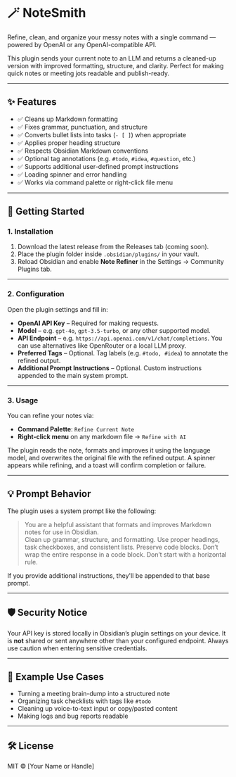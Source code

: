 # 🪄 NoteSmith

Refine, clean, and organize your messy notes with a single command — powered by OpenAI or any OpenAI-compatible API.

This plugin sends your current note to an LLM and returns a cleaned-up version with improved formatting, structure, and clarity. Perfect for making quick notes or meeting jots readable and publish-ready.

---

## ✨ Features

- ✅ Cleans up Markdown formatting
- ✅ Fixes grammar, punctuation, and structure
- ✅ Converts bullet lists into tasks (`- [ ]`) when appropriate
- ✅ Applies proper heading structure
- ✅ Respects Obsidian Markdown conventions
- ✅ Optional tag annotations (e.g. `#todo`, `#idea`, `#question`, etc.)
- ✅ Supports additional user-defined prompt instructions
- ✅ Loading spinner and error handling
- ✅ Works via command palette or right-click file menu

---

## 🚀 Getting Started

### 1. Installation

1. Download the latest release from the Releases tab (coming soon).
2. Place the plugin folder inside `.obsidian/plugins/` in your vault.
3. Reload Obsidian and enable **Note Refiner** in the Settings → Community Plugins tab.

---

### 2. Configuration

Open the plugin settings and fill in:

- **OpenAI API Key** – Required for making requests.
- **Model** – e.g. `gpt-4o`, `gpt-3.5-turbo`, or any other supported model.
- **API Endpoint** – e.g. `https://api.openai.com/v1/chat/completions`. You can use alternatives like OpenRouter or a local LLM proxy.
- **Preferred Tags** – Optional. Tag labels (e.g. `#todo, #idea`) to annotate the refined output.
- **Additional Prompt Instructions** – Optional. Custom instructions appended to the main system prompt.

---

### 3. Usage

You can refine your notes via:

- **Command Palette**: `Refine Current Note`
- **Right-click menu** on any markdown file → `Refine with AI`

The plugin reads the note, formats and improves it using the language model, and overwrites the original file with the refined output. A spinner appears while refining, and a toast will confirm completion or failure.

---

## 💡 Prompt Behavior

The plugin uses a system prompt like the following:

> You are a helpful assistant that formats and improves Markdown notes for use in Obsidian.  
> Clean up grammar, structure, and formatting. Use proper headings, task checkboxes, and consistent lists. Preserve code blocks. Don’t wrap the entire response in a code block. Don’t start with a horizontal rule.

If you provide additional instructions, they'll be appended to that base prompt.

---

## 🛡️ Security Notice

Your API key is stored locally in Obsidian’s plugin settings on your device. It is **not** shared or sent anywhere other than your configured endpoint. Always use caution when entering sensitive credentials.

---

## 🧪 Example Use Cases

- Turning a meeting brain-dump into a structured note
- Organizing task checklists with tags like `#todo`
- Cleaning up voice-to-text input or copy/pasted content
- Making logs and bug reports readable

---

## 🛠️ License

MIT © [Your Name or Handle]
